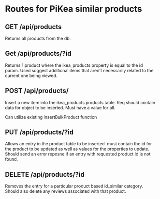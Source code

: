 # Routes for PiKea similar products

## GET /api/products

Returns all products from the db.

## Get /api/products/?id
Returns 1 product where the ikea_products property is equal to the id param. Used suggest additional items that aren't necessarily related to the current one being viewed.

## POST /api/products/
Insert a new item into the ikea_products products table. Req should contain data for object to be inserted. Must have a value for all.

Can utilize existing insertBulkProduct function

## PUT /api/products/?id
Allows an entry in the product table to be inserted. must contain the id for the product to be updated as well as values for the properties to update. Should send an error reposne if an entry with requested product Id is not found.

## DELETE /api/products/?id
Removes the entry for a particular product based id_similar category. Should also delete any reviews associated with that product.